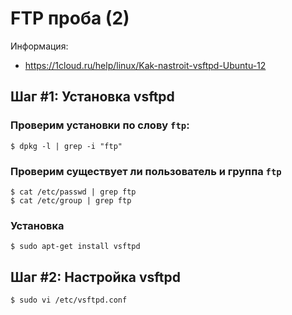 # FTP проба (2)

Информация:

* https://1cloud.ru/help/linux/Kak-nastroit-vsftpd-Ubuntu-12


## Шаг #1: Установка vsftpd

### Проверим установки по слову `ftp`: 

```
$ dpkg -l | grep -i "ftp"
```

### Проверим существует ли пользователь и группа `ftp`

```
$ cat /etc/passwd | grep ftp
$ cat /etc/group | grep ftp
```

### Установка

```
$ sudo apt-get install vsftpd
```


## Шаг #2: Настройка vsftpd

```
$ sudo vi /etc/vsftpd.conf
```